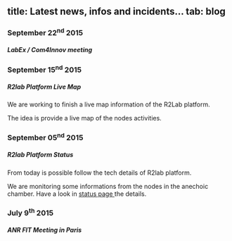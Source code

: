 title: Latest news, infos and incidents...
tab: blog
---

### September 22<sup>nd</sup> 2015
##### LabEx / Com4Innov meeting

### September 15<sup>nd</sup> 2015
##### R2lab Platform Live Map
We are working to finish a live map information of the R2Lab platform.

The idea is provide a live map of the nodes activities.

### September 05<sup>nd</sup> 2015
##### R2lab Platform Status
From today is possible follow the tech details of R2lab platform.

We are monitoring some informations from the nodes in the anechoic chamber.
Have a look in <a href="status.html#main">status page </a>the details.

### July 9<sup>th</sup> 2015
##### ANR FIT Meeting in Paris